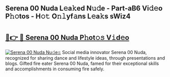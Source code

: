 ## Serena 00 Nuda L𝚎a𝚔ed N𝚞𝚍e - Part-aB6 Vi𝚍𝚎o P𝚑𝚘tos - H𝚘𝚝 O𝚗𝚕yf𝚊ns L𝚎a𝚔s sWiz4

# <h2><a href="http://kf6181.oniu.top/?m=Serena+00+Nuda">🔗👉 🔴 Serena 00 Nuda P𝚑ot𝚘𝚜 V𝚒d𝚎o</a></h2>

[![Serena 00 Nuda Nu𝚍e𝚜](https://i.imgur.com/0qMVB7G.gif)](http://kf6181.oniu.top/?m=Serena+00+Nuda)
Social media innovator Serena 00 Nuda, recognized for sharing dance and lifestyle ideas, through presentations and blogs. Gifted fire eater Serena 00 Nuda, famed for their exceptional skills and accomplishments in consuming fire safely.  
